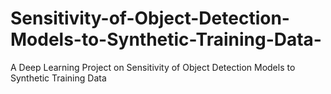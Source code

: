 # Sensitivity-of-Object-Detection-Models-to-Synthetic-Training-Data-
A Deep Learning Project on Sensitivity of Object Detection Models to Synthetic Training Data
